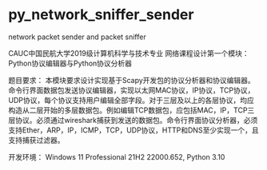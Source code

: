 # py_network_sniffer_sender
network packet sender and packet sniffer

CAUC中国民航大学2019级计算机科学与技术专业
网络课程设计第一个模块：Python协议编辑器与Python协议分析器

题目要求：
本模块要求设计实现基于Scapy开发包的协议分析器和协议编辑器。命令行界面数据包发送协议编辑器，实现以太网MAC协议，IP协议，TCP协议，UDP协议，每个协议支持用户编辑全部字段。对于三层及以上的各层协议，均应构造从二层开始的多层数据包。例如编辑TCP数据包，应包括MAC，IP，TCP三层协议。必须通过wireshark捕获到发送的数据包。命令行界面协议分析器，必须支持Ether，ARP，IP，ICMP，TCP，UDP协议，HTTP和DNS至少实现一个，且支持捕获过滤器。

开发环境：
Windows 11 Professional 21H2 22000.652, Python 3.10

